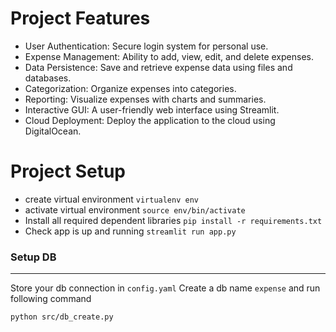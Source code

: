 # Project Features
- User Authentication: Secure login system for personal use.
- Expense Management: Ability to add, view, edit, and delete expenses.
- Data Persistence: Save and retrieve expense data using files and databases.
- Categorization: Organize expenses into categories.
- Reporting: Visualize expenses with charts and summaries.
- Interactive GUI: A user-friendly web interface using Streamlit.
- Cloud Deployment: Deploy the application to the cloud using DigitalOcean.


# Project Setup
- create virtual environment
`virtualenv env`
- activate virtual environment
`source env/bin/activate`
- Install all required dependent libraries
`pip install -r requirements.txt`
- Check app is up and running
`streamlit run app.py`


### Setup DB
---
Store your db connection in `config.yaml`
Create a db name `expense` and run following command

`
python src/db_create.py
`



